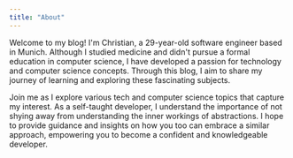 ```yaml
---
title: "About"
---
```


Welcome to my blog! I'm Christian, a 29-year-old software engineer based in Munich. Although I studied medicine and
didn't pursue a formal education in computer science, I have developed a passion for technology and computer science
concepts. Through this blog, I aim to share my journey of learning and exploring these fascinating subjects.

Join me as I explore various tech and computer science topics that capture my interest. As a self-taught developer, I
understand the importance of not shying away from understanding the inner workings of abstractions. I hope to provide
guidance and insights on how you too can embrace a similar approach, empowering you to become a confident and
knowledgeable developer.